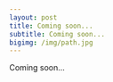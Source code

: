 ```yaml
---
layout: post
title: Coming soon...
subtitle: Coming soon...
bigimg: /img/path.jpg
---
```


Coming soon...